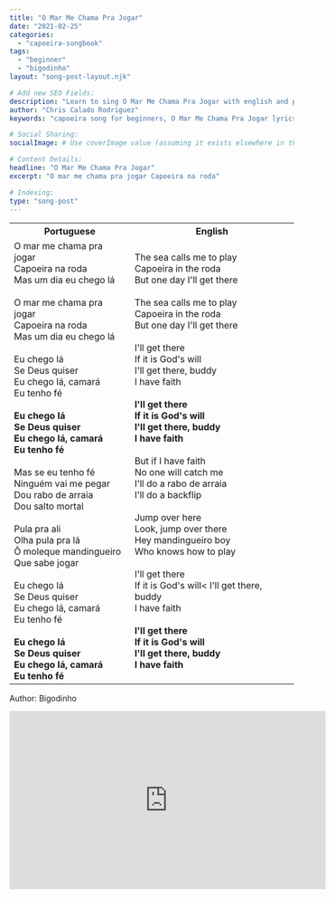 ```yaml
---
title: "O Mar Me Chama Pra Jogar"
date: "2021-02-25"
categories:
  - "capoeira-songbook"
tags:
  - "beginner"
  - "bigodinho"
layout: "song-post-layout.njk"

# Add new SEO Fields:
description: "Learn to sing O Mar Me Chama Pra Jogar with english and portuguese translations along with a video to help you learn."
author: "Chris Calado Rodriguez"
keywords: "capoeira song for beginners, O Mar Me Chama Pra Jogar lyrics, bigodinho capoeira song meaning, easy capoeira songs to learn, capoeira songbook beginner, capoeira songs about the ocean, learn capoeira through music, capoeira call and response songs"

# Social Sharing:
socialImage: # Use coverImage value (assuming it exists elsewhere in the complete file)

# Content Details:
headline: "O Mar Me Chama Pra Jogar"
excerpt: "O mar me chama pra jogar Capoeira na roda"

# Indexing:
type: "song-post"
---
```



<table class="capoeira-table">
    <tr class="header-row">
        <th>Portuguese</th>
        <th>English</th>
    </tr>
    <tr>
        <td>O mar me chama pra jogar<br>
Capoeira na roda<br>
Mas um dia eu chego lá<br>
<br>
O mar me chama pra jogar<br>
Capoeira na roda<br>
Mas um dia eu chego lá<br>
<br>
Eu chego lá<br>
Se Deus quiser<br>
Eu chego lá, camará<br>
Eu tenho fé<br>
<br>
<strong>Eu chego lá<br>
Se Deus quiser<br>
Eu chego lá, camará<br>
Eu tenho fé</strong><br>
<br>
Mas se eu tenho fé<br>
Ninguém vai me pegar<br>
Dou rabo de arraia<br>
Dou salto mortal<br>
<br>
Pula pra ali<br>
Olha pula pra lá<br>
Ô moleque mandingueiro<br>
Que sabe jogar<br>
<br>
Eu chego lá<br>
Se Deus quiser<br>
Eu chego lá, camará<br>
Eu tenho fé<br>
<br>
<strong>Eu chego lá<br>
Se Deus quiser<br>
Eu chego lá, camará<br>
Eu tenho fé</strong></td>
        <td>The sea calls me to play<br>
Capoeira in the roda<br>
But one day I'll get there<br>
<br>
The sea calls me to play<br>
Capoeira in the roda<br>
But one day I'll get there<br>
<br>
I'll get there<br>
If it is God's will<br>
I'll get there, buddy<br>
I have faith<br>
<br>
<strong>I'll get there<br>
If it is God's will<br>
I'll get there, buddy<br>
I have faith</strong><br>
<br>
But if I have faith<br>
No one will catch me<br>
I'll do a rabo de arraia<br>
I'll do a backflip<br>
<br>
Jump over here<br>
Look, jump over there<br>
Hey mandingueiro boy<br>
Who knows how to play<br>
<br>
I'll get there<br>
If it is God's will<
I'll get there, buddy<br>
I have faith<br>
<br>
<strong>I'll get there<br>
If it is God's will<br>
I'll get there, buddy<br>
I have faith</strong></td>
    </tr>
</table>
<figcaption>

Author: Bigodinho

</figcaption>

<iframe width="560" height="315" src="https://www.youtube.com/embed/ScODwF5JVA0" title="YouTube video player" frameborder="0" allow="accelerometer; autoplay; clipboard-write; encrypted-media; gyroscope; picture-in-picture" allowfullscreen></iframe>